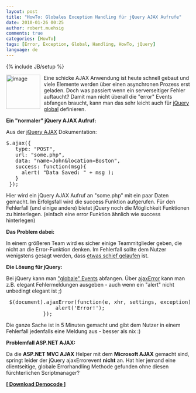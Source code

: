 ```yaml
---
layout: post
title: "HowTo: Globales Exception Handling für jQuery AJAX Aufrufe"
date: 2010-01-26 00:25
author: robert.muehsig
comments: true
categories: [HowTo]
tags: [Error, Exception, Global, Handling, HowTo, jQuery]
language: de
---
```

{% include JB/setup %}
<p><a href="{{BASE_PATH}}/assets/wp-images/image909.png"><img style="border-right: 0px; border-top: 0px; margin: 0px 10px 0px 0px; border-left: 0px; border-bottom: 0px" height="93" alt="image" src="{{BASE_PATH}}/assets/wp-images/image_thumb94.png" width="93" align="left" border="0"></a>Eine schicke AJAX Anwendung ist heute schnell gebaut und viele Elemente werden über einen asynchronen Prozess erst geladen. Doch was passiert wenn ein serverseitiger Fehler auftaucht? Damit man nicht überall die "error" Events abfangen braucht, kann man das sehr leicht auch für <a href="http://api.jquery.com/ajaxError/">jQuery global</a> definieren.</p><p><strong>Ein "normaler" jQuery AJAX Aufruf:</strong></p> <p>Aus der <a href="http://api.jquery.com/jQuery.ajax/">jQuery AJAX</a> Dokumentation:</p> <div class="wlWriterSmartContent" id="scid:812469c5-0cb0-4c63-8c15-c81123a09de7:1390eb17-c394-4c86-ab32-909ea871cf0d" style="padding-right: 0px; display: inline; padding-left: 0px; float: none; padding-bottom: 0px; margin: 0px; padding-top: 0px"><pre name="code" class="c#">$.ajax({
   type: "POST",
   url: "some.php",
   data: "name=John&amp;location=Boston",
   success: function(msg){
     alert( "Data Saved: " + msg );
   }
 });</pre></div>
<p>Hier wird ein jQuery AJAX Aufruf an "some.php" mit ein paar Daten gemacht. Im Erfolgsfall wird die success Funktion aufgerufen. Für den Fehlerfall (und einige andere) bietet jQuery noch die Möglichkeit Funktionen zu hinterlegen. (einfach eine error Funktion ähnlich wie success hinterlegen)</p>
<p><strong>Das Problem dabei:</strong> </p>
<p>In einem größeren Team wird es sicher einige Teammitglieder geben, die nicht an die Error-Funktion denken. Im Fehlerfall sollte dem Nutzer wenigstens gesagt werden, dass <a href="{{BASE_PATH}}/2009/04/28/howtocode-keep-it-simple-was-fliegt-dass-fliegt/">etwas schief gelaufen</a> ist. </p>
<p><strong>Die Lösung für jQuery:</strong></p>
<p>Bei jQuery kann man <a href="http://api.jquery.com/category/ajax/global-ajax-event-handlers/">"globale" Events</a> abfangen. Über <a href="http://api.jquery.com/ajaxError/">ajaxError</a> kann man z.B. elegant Fehlermeldungen ausgeben - auch wenn ein "alert" nicht unbedingt elegant ist ;)</p>
<div class="wlWriterSmartContent" id="scid:812469c5-0cb0-4c63-8c15-c81123a09de7:57baa8b7-6fa9-4771-82ba-5c54eb596a01" style="padding-right: 0px; display: inline; padding-left: 0px; float: none; padding-bottom: 0px; margin: 0px; padding-top: 0px"><pre name="code" class="c#"> $(document).ajaxError(function(e, xhr, settings, exception) {
                alert('Error!');
            });</pre></div>
<p>Die ganze Sache ist in 5 Minuten gemacht und gibt dem Nutzer in einem Fehlerfall jedenfalls eine Meldung aus - besser als nix :)</p>
<p><strong>Problemfall ASP.NET AJAX: </strong></p>
<p>Da die <strong>ASP.NET MVC AJAX</strong> Helper mit dem <strong>Microsoft AJAX</strong> gemacht sind, springt leider der jQuery ajaxErrorevent <strong>nicht</strong> an. Hat hier jemand eine clientseitige, globale Errorhandling Methode gefunden ohne diesen fürchterlichen Scriptmanager? </p>
<p><strong><a href="{{BASE_PATH}}/assets/files/democode/globalajaxerrorhandling/globalajaxerrorhandling.zip">[ Download Democode ]</a></strong></p>
